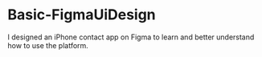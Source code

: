 # Basic-FigmaUiDesign
I designed an iPhone contact app on Figma to learn and better understand how to use the platform.
